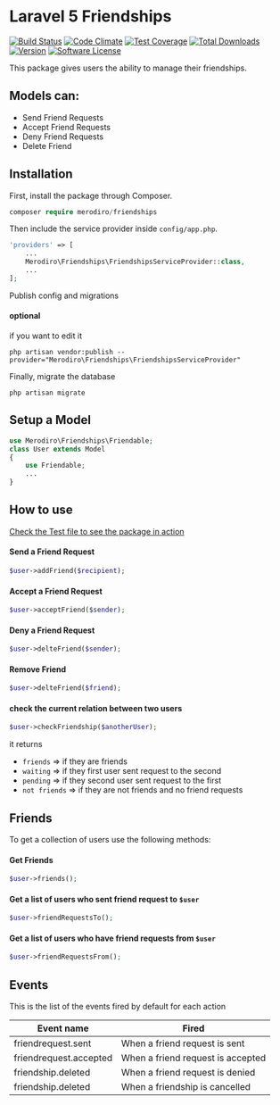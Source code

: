 # Laravel 5 Friendships

[![Build Status](https://travis-ci.org/merodiro/Friendships.svg?branch=master)](https://travis-ci.org/merodiro/Friendships) [![Code Climate](https://codeclimate.com/github/merodiro/Friendships/badges/gpa.svg)](https://codeclimate.com/github/merodiro/Friendships) [![Test Coverage](https://codeclimate.com/github/merodiro/Friendships/badges/coverage.svg)](https://codeclimate.com/github/merodiro/Friendships/coverage) [![Total Downloads](https://img.shields.io/packagist/dt/merodiro/Friendships.svg?style=flat)](https://packagist.org/packages/merodiro/Friendships) [![Version](https://img.shields.io/packagist/v/merodiro/Friendships.svg?style=flat)](https://packagist.org/packages/merodiro/Friendships) [![Software License](https://img.shields.io/badge/license-MIT-brightgreen.svg?style=flat)](LICENSE)


This package gives users the ability to manage their friendships.

## Models can:
- Send Friend Requests
- Accept Friend Requests
- Deny Friend Requests
- Delete Friend

## Installation

First, install the package through Composer.

```php
composer require merodiro/friendships
```

Then include the service provider inside `config/app.php`.

```php
'providers' => [
    ...
    Merodiro\Friendships\FriendshipsServiceProvider::class,
    ...
];
```
Publish config and migrations


#### optional
if you want to edit it
```
php artisan vendor:publish --provider="Merodiro\Friendships\FriendshipsServiceProvider"
```

Finally, migrate the database
```
php artisan migrate
```

## Setup a Model
```php
use Merodiro\Friendships\Friendable;
class User extends Model
{
    use Friendable;
    ...
}
```

## How to use
[Check the Test file to see the package in action](https://github.com/merodiro/Friendships/blob/master/tests/FriendshipsTest.php)

#### Send a Friend Request
```php
$user->addFriend($recipient);
```

#### Accept a Friend Request
```php
$user->acceptFriend($sender);
```

#### Deny a Friend Request
```php
$user->delteFriend($sender);
```

#### Remove Friend
```php
$user->delteFriend($friend);
```

#### check the current relation between two users
```php
$user->checkFriendship($anotherUser);
```
it returns

* `friends` => if they are friends
* `waiting` => if they first user sent request to the second
* `pending` => if they second user sent request to the first
* `not friends` => if they are not friends and no friend requests



## Friends
To get a collection of users use the following methods:
#### Get Friends
```php
$user->friends();
```

#### Get a list of users who sent friend request to `$user`
```php
$user->friendRequestsTo();
```

#### Get a list of users who have friend requests from `$user`
```php
$user->friendRequestsFrom();
```

## Events
This is the list of the events fired by default for each action

|Event name            |Fired                            |
|----------------------|---------------------------------|
|friendrequest.sent    |When a friend request is sent    |
|friendrequest.accepted|When a friend request is accepted|
|friendship.deleted    |When a friend request is denied  |
|friendship.deleted    |When a friendship is cancelled   |